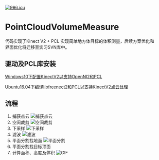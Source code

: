 [![996.icu](https://img.shields.io/badge/link-996.icu-red.svg)](https://996.icu)

# PointCloudVolumeMeasure

代码实现了Kinect V2 + PCL 实现简单地方体目标的体积测量，后续方案优化和界面优化将迁移至实习SVN库中。

## 驱动及PCL库安装

[Windows10下配置KinectV2以支持OpenNI2和PCL](https://shenxiaohai.me/2018/04/23/Win10-Kinect/) 

[Ubuntu16.04下编译libfreenect2和PCL以支持KinectV2点云处理](https://shenxiaohai.me/2018/04/25/Ubuntu-freenect2-PCL/)

## 流程

1. 捕获点云
   ![捕获点云](https://github.com/veraposeidon/PointCloudVolumeMeasure/blob/master/imgRecord/originCloud.png)
2. 空间裁剪
   ![空间裁剪](https://github.com/veraposeidon/PointCloudVolumeMeasure/blob/master/imgRecord/passThrough.png)
3. 下采样
   ![下采样](https://github.com/veraposeidon/PointCloudVolumeMeasure/blob/master/imgRecord/voxelFiltered.png)
4. 滤波
   ![滤波](https://github.com/veraposeidon/PointCloudVolumeMeasure/blob/master/imgRecord/statisFiltered.png)
5. 平面分割找地面
   ![平面分割](https://github.com/veraposeidon/PointCloudVolumeMeasure/blob/master/imgRecord/PlaneSeg.png)
6. 平面分割找目标顶面
7. 计算面积、高度及体积
   ![GIF](https://github.com/veraposeidon/PointCloudVolumeMeasure/blob/master/imgRecord/GIF.gif)
